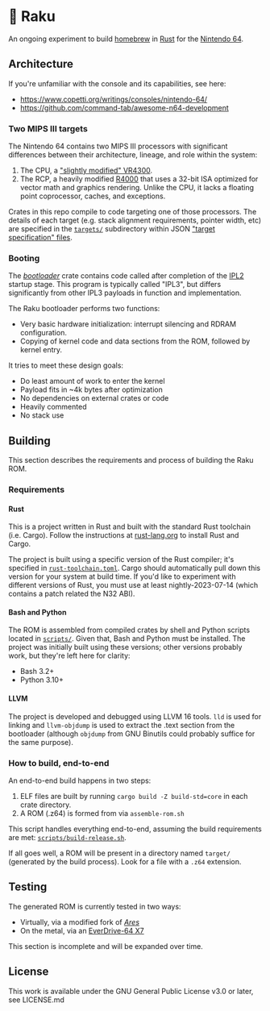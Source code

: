 # 🏺 Raku

An ongoing experiment to build
[homebrew](https://n64.dev/#community)
in
[Rust](https://www.rust-lang.org/)
for the
[Nintendo 64](https://www.copetti.org/writings/consoles/nintendo-64/).

## Architecture

If you're unfamiliar with the console and its capabilities, see here:
- https://www.copetti.org/writings/consoles/nintendo-64/
- https://github.com/command-tab/awesome-n64-development

### Two MIPS III targets

The Nintendo 64 contains two MIPS III processors with significant differences
between their architecture, lineage, and role within the system:

1. The CPU, a ["slightly modified" VR4300](https://n64brew.dev/wiki/VR4300).
2. The RCP, a heavily modified [R4000](https://en.wikipedia.org/wiki/R4000)
   that uses a 32-bit ISA optimized for vector math and graphics rendering.
   Unlike the CPU, it lacks a floating point coprocessor, caches, and exceptions.

Crates in this repo compile to code targeting one of those processors. The
details of each target (e.g. stack alignment requirements, pointer width, etc)
are specified in the [`targets/`](targets/) subdirectory within JSON
["target specification" files](https://rust-lang.github.io/rfcs/0131-target-specification.html).

### Booting

The [_bootloader_](bootloader/) crate contains code called after completion of
the [IPL2](https://n64brew.dev/wiki/Initial_Program_Load#IPL2) startup stage.
This program is typically called "IPL3", but differs significantly from other IPL3
payloads in function and implementation.

The Raku bootloader performs two functions:
- Very basic hardware initialization: interrupt silencing and RDRAM configuration.
- Copying of kernel code and data sections from the ROM, followed by kernel entry.

It tries to meet these design goals:
- Do least amount of work to enter the kernel
- Payload fits in ~4k bytes after optimization
- No dependencies on external crates or code
- Heavily commented
- No stack use

## Building

This section describes the requirements and process of building the Raku ROM.

### Requirements

#### Rust

This is a project written in Rust and built with the standard Rust toolchain (i.e. Cargo).
Follow the instructions at [rust-lang.org](https://www.rust-lang.org/) to install Rust and Cargo.

The project is built using a specific version of the Rust compiler; it's
specified in [`rust-toolchain.toml`](rust-toolchain.toml). Cargo should
automatically pull down this version for your system at build time. If you'd
like to experiment with different versions of Rust, you must use at least
nightly-2023-07-14 (which contains a patch related the N32 ABI).

#### Bash and Python

The ROM is assembled from compiled crates by shell and Python scripts located in [`scripts/`](scripts/).
Given that, Bash and Python must be installed. The project was initially built using these
versions; other versions probably work, but they're left here for clarity:

- Bash 3.2+
- Python 3.10+

#### LLVM

The project is developed and debugged using LLVM 16 tools. `lld` is used for
linking and `llvm-objdump` is used to extract the .text section from the
bootloader (although `objdump` from GNU Binutils could probably suffice for the
same purpose).

### How to build, end-to-end

An end-to-end build happens in two steps:

1. ELF files are built by running `cargo build -Z build-std=core` in each crate directory.
2. A ROM (.z64) is formed from via `assemble-rom.sh`

This script handles everything end-to-end, assuming the build requirements are met:
[`scripts/build-release.sh`](scripts/build-release.sh).

If all goes well, a ROM will be present in a directory named `target/`
(generated by the build process). Look for a file with a `.z64` extension.

## Testing

The generated ROM is currently tested in two ways:
- Virtually, via a modified fork of [_Ares_](https://ares-emu.net/)
- On the metal, via an [EverDrive-64 X7](https://krikzz.com/our-products/cartridges/ed64x7.html)

This section is incomplete and will be expanded over time.

## License

This work is available under the GNU General Public License v3.0 or later, see LICENSE.md
